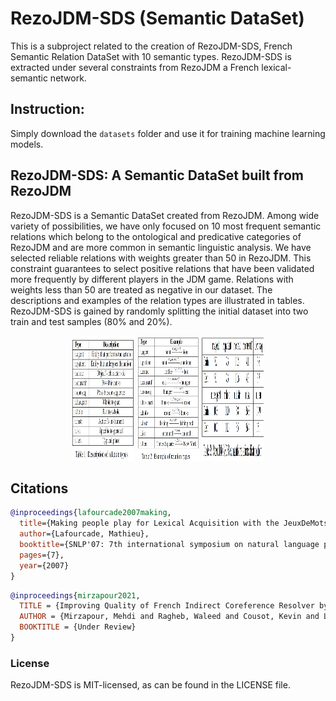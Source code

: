 # RezoJDM-SDS (Semantic DataSet)
This is a subproject related to the creation of RezoJDM-SDS, French Semantic Relation DataSet with 10 semantic types. RezoJDM-SDS is extracted under several constraints from RezoJDM a French lexical-semantic network.

## Instruction:  

Simply download the `datasets` folder and use it for training machine learning models.


## RezoJDM-SDS: A Semantic DataSet built from RezoJDM

RezoJDM-SDS is a Semantic DataSet created from RezoJDM. Among wide variety of possibilities, we have only focused on 10 most frequent semantic relations which belong to the ontological and predicative categories of RezoJDM and are more common in semantic linguistic analysis. We have selected reliable relations with weights greater than 50 in RezoJDM. This constraint guarantees to select positive relations that have been validated more frequently by different players in the JDM game. Relations with weights less than 50 are treated as negative in our dataset. The descriptions and examples of the relation types are illustrated in tables. RezoJDM-SDS is gained by randomly splitting the initial dataset into two train and test samples (80\% and 20\%). 

<p align="center">
  <img src="https://github.com/mehdi-mirzapour/RezoJDM-SDS/blob/main/resources/Table_1.jpg" width="100" height="200">
  <img src="https://github.com/mehdi-mirzapour/RezoJDM-SDS/blob/main/resources/Table_2.jpg" width="100" height="200">
  <img src="https://github.com/mehdi-mirzapour/RezoJDM-SDS/blob/main/resources/Table_3.jpg" width="100" height="200">
</p>


## Citations
```bibtex
@inproceedings{lafourcade2007making,
  title={Making people play for Lexical Acquisition with the JeuxDeMots prototype},
  author={Lafourcade, Mathieu},
  booktitle={SNLP'07: 7th international symposium on natural language processing},
  pages={7},
  year={2007}
}
```

```bibtex
@inproceedings{mirzapour2021,
  TITLE = {Improving Quality of French Indirect Coreference Resolver by Employing Semantic Features from RezoJDM},
  AUTHOR = {Mirzapour, Mehdi and Ragheb, Waleed and Cousot, Kevin and Lafourcade, Mathieu and Jacquenet, Hélène and Carbon, Lawrence},
  BOOKTITLE = {Under Review}
}
```

### License
RezoJDM-SDS is MIT-licensed, as can be found in the LICENSE file.

